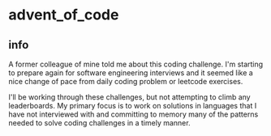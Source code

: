# advent_of_code

## info

A former colleague of mine told me about this coding challenge.  I'm starting to prepare again for software engineering interviews and it seemed like a nice change of pace from daily coding problem or leetcode exercises.

I'll be working through these challenges, but not attempting to climb any leaderboards.  My primary focus is to work on solutions in languages that I have not interviewed with and committing to memory many of the patterns needed to solve coding challenges in a timely manner.